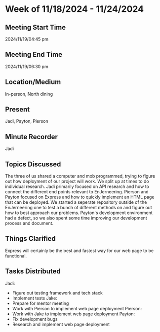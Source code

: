 # Week of 11/18/2024 - 11/24/2024
## Meeting Start Time

2024/11/19/04:45 pm
## Meeting End Time

2024/11/19/06:30 pm
## Location/Medium
In-person, North dining
## Present

Jadi, Payton, Pierson
## Minute Recorder

Jadi
## Topics Discussed
The three of us shared a computer and mob programmed, trying to figure out how deployment of our project will work. We split up at times to do individual research. Jadi primarily focused on API research and how to connect the different end points relevant to EnJerneering. Pierson and Payton focused on Express and how to quickly implement an HTML page that can be deployed. We started a seperate repository outside of the EnJerneering one to test a bunch of different methods on and figure out how to best approach our problems. Payton's development environment had a defect, so we also spent some time improving our development process and document. 

## Things Clarified
Express will certainly be the best and fastest way for our web page to be functional. 


## Tasks Distributed
Jadi:
- Figure out testing framework and tech stack
- Implement tests
Jake:
- Prepare for mentor meeting
- Work with Pierson to implement web page deployment
Pierson:
- Work with Jake to implement web page deployment
Payton:
- Fix development bugs
- Research and implement web page deployment
